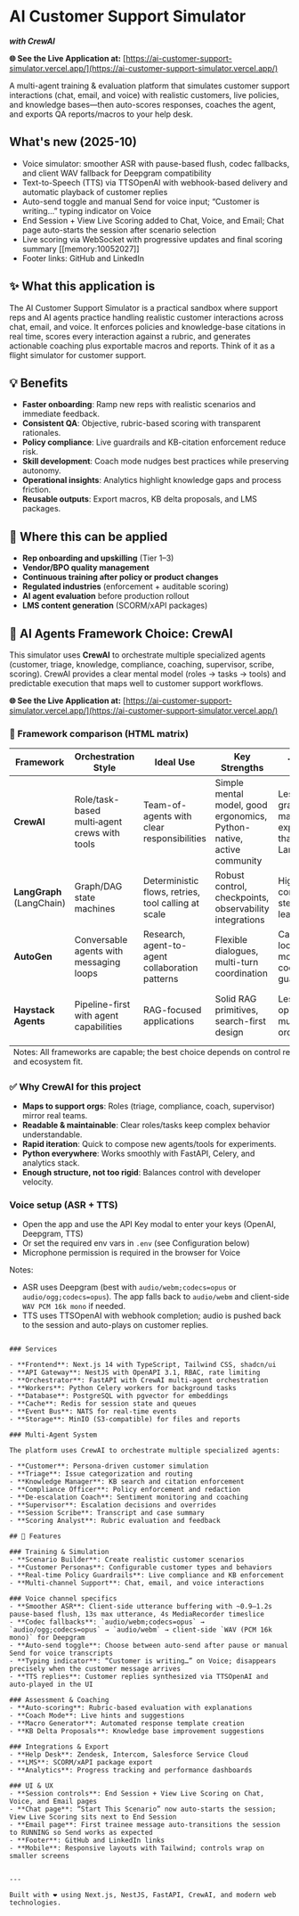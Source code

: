 # AI Customer Support Simulator
***with CrewAI***


**🌐 See the Live Application at:**
[https://ai-customer-support-simulator.vercel.app/](https://ai-customer-support-simulator.vercel.app/)

A multi-agent training & evaluation platform that simulates customer support interactions (chat, email, and voice) with realistic customers, live policies, and knowledge bases—then auto-scores responses, coaches the agent, and exports QA reports/macros to your help desk.

## What's new (2025-10)

- Voice simulator: smoother ASR with pause-based flush, codec fallbacks, and client WAV fallback for Deepgram compatibility
- Text-to-Speech (TTS) via TTSOpenAI with webhook-based delivery and automatic playback of customer replies
- Auto-send toggle and manual Send for voice input; “Customer is writing…” typing indicator on Voice
- End Session + View Live Scoring added to Chat, Voice, and Email; Chat page auto-starts the session after scenario selection
- Live scoring via WebSocket with progressive updates and final scoring summary [[memory:10052027]]
- Footer links: GitHub and LinkedIn

## ✨ What this application is

The AI Customer Support Simulator is a practical sandbox where support reps and AI agents practice handling realistic customer interactions across chat, email, and voice. It enforces policies and knowledge-base citations in real time, scores every interaction against a rubric, and generates actionable coaching plus exportable macros and reports. Think of it as a flight simulator for customer support.

## 💡 Benefits

- **Faster onboarding**: Ramp new reps with realistic scenarios and immediate feedback.
- **Consistent QA**: Objective, rubric-based scoring with transparent rationales.
- **Policy compliance**: Live guardrails and KB-citation enforcement reduce risk.
- **Skill development**: Coach mode nudges best practices while preserving autonomy.
- **Operational insights**: Analytics highlight knowledge gaps and process friction.
- **Reusable outputs**: Export macros, KB delta proposals, and LMS packages.

## 🧭 Where this can be applied

- **Rep onboarding and upskilling** (Tier 1–3)
- **Vendor/BPO quality management**
- **Continuous training after policy or product changes**
- **Regulated industries** (enforcement + auditable scoring)
- **AI agent evaluation** before production rollout
- **LMS content generation** (SCORM/xAPI packages)

## 🤖 AI Agents Framework Choice: CrewAI

This simulator uses **CrewAI** to orchestrate multiple specialized agents (customer, triage, knowledge, compliance, coaching, supervisor, scribe, scoring). CrewAI provides a clear mental model (roles → tasks → tools) and predictable execution that maps well to customer support workflows.

**🌐 See the Live Application at:**
[https://ai-customer-support-simulator.vercel.app/](https://ai-customer-support-simulator.vercel.app/)

### 🔬 Framework comparison (HTML matrix)

<table>
  <thead>
    <tr>
      <th>Framework</th>
      <th>Orchestration Style</th>
      <th>Ideal Use</th>
      <th>Key Strengths</th>
      <th>Trade‑offs</th>
      <th>Maturity & Ecosystem</th>
    </tr>
  </thead>
  <tbody>
    <tr>
      <td><strong>CrewAI</strong></td>
      <td>Role/task-based multi‑agent crews with tools</td>
      <td>Team-of-agents with clear responsibilities</td>
      <td>Simple mental model, good ergonomics, Python-native, active community</td>
      <td>Less graph/state-machine expressiveness than LangGraph</td>
      <td>Growing, strong examples and tutorials</td>
    </tr>
    <tr>
      <td><strong>LangGraph</strong> (LangChain)</td>
      <td>Graph/DAG state machines</td>
      <td>Deterministic flows, retries, tool calling at scale</td>
      <td>Robust control, checkpoints, observability integrations</td>
      <td>Higher complexity; steeper learning curve</td>
      <td>Very mature ecosystem, enterprise adoption</td>
    </tr>
    <tr>
      <td><strong>AutoGen</strong></td>
      <td>Conversable agents with messaging loops</td>
      <td>Research, agent-to-agent collaboration patterns</td>
      <td>Flexible dialogues, multi-turn coordination</td>
      <td>Can be chat-loop heavy; more glue code for guardrails</td>
      <td>Active, research-friendly community</td>
    </tr>
    <tr>
      <td><strong>Haystack Agents</strong></td>
      <td>Pipeline-first with agent capabilities</td>
      <td>RAG-focused applications</td>
      <td>Solid RAG primitives, search-first design</td>
      <td>Less opinionated multi-agent orchestration</td>
      <td>Mature in RAG; smaller agent footprint</td>
    </tr>
  </tbody>
  <tfoot>
    <tr>
      <td colspan="6" style="text-align:left; font-size: 0.9em;">
        Notes: All frameworks are capable; the best choice depends on control requirements, team expertise, and ecosystem fit.
      </td>
    </tr>
  </tfoot>
  </table>

### ✅ Why CrewAI for this project

- **Maps to support orgs**: Roles (triage, compliance, coach, supervisor) mirror real teams.
- **Readable & maintainable**: Clear roles/tasks keep complex behavior understandable.
- **Rapid iteration**: Quick to compose new agents/tools for experiments.
- **Python everywhere**: Works smoothly with FastAPI, Celery, and analytics stack.
- **Enough structure, not too rigid**: Balances control with developer velocity.



### Voice setup (ASR + TTS)

- Open the app and use the API Key modal to enter your keys (OpenAI, Deepgram, TTS)
- Or set the required env vars in `.env` (see Configuration below)
- Microphone permission is required in the browser for Voice

Notes:
- ASR uses Deepgram (best with `audio/webm;codecs=opus` or `audio/ogg;codecs=opus`). The app falls back to `audio/webm` and client-side `WAV PCM 16k mono` if needed.
- TTS uses TTSOpenAI with webhook completion; audio is pushed back to the session and auto-plays on customer replies.


```

### Services

- **Frontend**: Next.js 14 with TypeScript, Tailwind CSS, shadcn/ui
- **API Gateway**: NestJS with OpenAPI 3.1, RBAC, rate limiting
- **Orchestrator**: FastAPI with CrewAI multi-agent orchestration
- **Workers**: Python Celery workers for background tasks
- **Database**: PostgreSQL with pgvector for embeddings
- **Cache**: Redis for session state and queues
- **Event Bus**: NATS for real-time events
- **Storage**: MinIO (S3-compatible) for files and reports

### Multi-Agent System

The platform uses CrewAI to orchestrate multiple specialized agents:

- **Customer**: Persona-driven customer simulation
- **Triage**: Issue categorization and routing
- **Knowledge Manager**: KB search and citation enforcement
- **Compliance Officer**: Policy enforcement and redaction
- **De-escalation Coach**: Sentiment monitoring and coaching
- **Supervisor**: Escalation decisions and overrides
- **Session Scribe**: Transcript and case summary
- **Scoring Analyst**: Rubric evaluation and feedback

## 🎯 Features

### Training & Simulation
- **Scenario Builder**: Create realistic customer scenarios
- **Customer Personas**: Configurable customer types and behaviors
- **Real-time Policy Guardrails**: Live compliance and KB enforcement
- **Multi-channel Support**: Chat, email, and voice interactions

### Voice channel specifics
- **Smoother ASR**: Client-side utterance buffering with ~0.9–1.2s pause-based flush, 13s max utterance, 4s MediaRecorder timeslice
- **Codec fallbacks**: `audio/webm;codecs=opus` → `audio/ogg;codecs=opus` → `audio/webm` → client-side `WAV (PCM 16k mono)` for Deepgram
- **Auto-send toggle**: Choose between auto-send after pause or manual Send for voice transcripts
- **Typing indicator**: “Customer is writing…” on Voice; disappears precisely when the customer message arrives
- **TTS replies**: Customer replies synthesized via TTSOpenAI and auto-played in the UI

### Assessment & Coaching
- **Auto-scoring**: Rubric-based evaluation with explanations
- **Coach Mode**: Live hints and suggestions
- **Macro Generator**: Automated response template creation
- **KB Delta Proposals**: Knowledge base improvement suggestions

### Integrations & Export
- **Help Desk**: Zendesk, Intercom, Salesforce Service Cloud
- **LMS**: SCORM/xAPI package export
- **Analytics**: Progress tracking and performance dashboards

### UI & UX
- **Session controls**: End Session + View Live Scoring on Chat, Voice, and Email pages
- **Chat page**: “Start This Scenario” now auto-starts the session; View Live Scoring sits next to End Session
- **Email page**: First trainee message auto-transitions the session to RUNNING so Send works as expected
- **Footer**: GitHub and LinkedIn links
- **Mobile**: Responsive layouts with Tailwind; controls wrap on smaller screens


---

Built with ❤️ using Next.js, NestJS, FastAPI, CrewAI, and modern web technologies.
